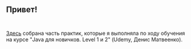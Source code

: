 ## Привет! <br><br>
[Здесь](https://github.com/xeniasoldatovaQA/java_practices/tree/main/src/com/dmdev/Practice) собрана часть практик, которые я выполняла по ходу обучения на курсе "Java для новичков. Level 1 и 2" (Udemy, Денис Матвеенко).
